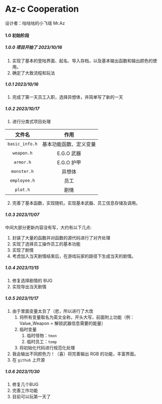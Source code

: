 ﻿# Az-c Cooperation

设计者：咕咕咕的小飞瑶 Mr.Az

#### 1.0 初始阶段

##### 1.0.0 项目开始了 2023/10/16

1. 实现了基本的登陆界面、起名、导入存档，以及基本输出函数和输出颜色的使用。
2. 确定了大致流程和玩法

##### 1.0.1 2023/10/16

1. 完成了第一天员工入职，选择异想体，并简单写了新的一天

##### 1.0.2 2023/10/17

1. 进行分类式项目处理

|     文件名     |          作用          |
| :------------: | :--------------------: |
| `basic_info.h` | 基本功能函数、定义变量 |
|   `weapon.h`   |       E.G.O 武器       |
|   `armor.h`    |       E.G.O 护甲       |
|  `monster.h`   |         异想体         |
|  `employee.h`  |          员工          |
|    `plot.h`    |          剧情          |

2. 完善了基本函数，实现随机，实现基本武器、员工信息存储及调用。

##### 1.0.3 2023/11/07

中间大部分更新内容没有写，大约有以下几点: 

1. 封装了大量的函数并对函数的源代码进行了对齐处理
2. 实现了选择员工操作员工的基本功能
3. 实现了剧情
4. 考虑加入当天剧情结束后，在游戏玩家的路径下生成当天的剧情。

##### 1.0.4 2023/11/15

1. 修复选择剧情的 BUG
2. 实现导出当天剧情

##### 1.0.5 2023/11/17

1. 由于里面变量太丑了（悲，所以进行了大改
    1. 将所有变量取名为英文全称，开头大写，前面附上功能（例：Value_Weapon = 解锁武器信息需要的能量）
    2. 临时变量
        1. 临时怪物：`tmon`
        2. 临时员工：`temp`
    3. 将初始化代码进行规范化处理
2. 我会输出不同颜色力！（喜）将完善输出 RGB 的功能，丰富界面。
3. 在 `github` 上开源

##### 1.0.6 2023/11/30

1. 修复几个BUG
2. 完善工作功能
3. 目前可以玩第一天了
